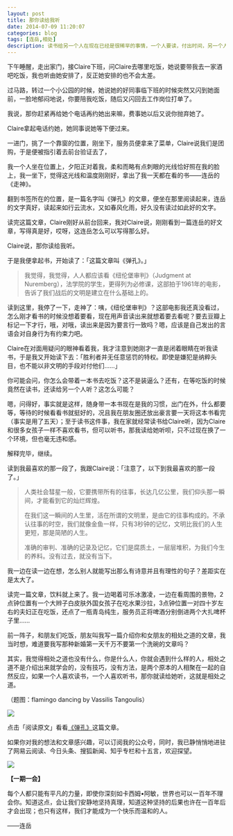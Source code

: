 ```yaml
---
layout: post
title: 那你读给我听
date: 2014-07-09 11:20:07
categories: blog
tags: [连岳,相处]
description: 读书给另一个人在现在已经是很稀罕的事情，一个人要读，付出时间，另一个人要听，要足够的耐心，能做到似乎已经算很了不起，但是在当事人看来，这再平常不过了。
---
```


下午睡醒，走出家门，接Claire下班，问Claire去哪里吃饭，她说要带我去一家酒吧吃饭，我也听由她安排了，反正她安排的也不会太差。

过马路，转过一个小公园的时候，她说她的好同事临下班的时候突然又闪到她面前，一脸地郁闷地说，你要陪我吃饭，随后又闪回去工作岗位打单了。

我说，那你赶紧再给她个电话再约她出来嘛，费事她以后又说你抛弃她了。

Claire拿起电话约她，她同事说她等下便过来。

一进门，挑了一个靠窗的位置，刚坐下，服务员便拿来了菜单，Claire说我们是团购，于是便被指引着去前台验证去了，

我一个人坐在位置上，夕阳正对着我，柔和而略有点刺眼的光线恰好照在我的脸上，我一坐下，觉得这光线和温度刚刚好，拿出了我一天都在看的书——连岳的《走神》。

翻到书签所在的位置，是一篇名字叫《弹孔》的文章，便坐在那里阅读起来，连岳的文字真好，读起来如行云流水，又如春风化雨，好久没有读过如此好的文字。

读完这篇文章，Claire刚好从前台回来，我对Claire说，刚刚看到一篇连岳的好文章，写得真是好，哎呀，这连岳怎么可以写得那么好。

Claire说，那你读给我听。

于是我便拿起书，开始读了：「这篇文章叫《弹孔》。」

>我觉得，我觉得，人人都应该看《纽伦堡审判》（Judgment at Nuremberg），法学院的学生，更得列为必修课，这部拍于1961年的电影，告诉了我们战后的文明是建立在什么基础上的。

读到这里，我停了一下，走神了：咦，《纽伦堡审判》？这部电影我还真没看过，怎么刚才看书的时候没想着要看，现在用声音读出来就想着要去看呢？要去豆瓣上标记一下才行，哦，对哦，读出来是因为要言行一致吗？嗯，应该是自己发出的言语会对自身行为有约束力吧。

Claire在对面用疑问的眼神看着我，我才注意到她刚才一直是闭着眼睛在听我读书，于是我又开始读下去：「胜利者并无任意惩罚的特权。即使是嫌犯是纳粹头目，也不能以非文明的手段对付他们……」

你可能会问，你怎么会带着一本书去吃饭？这不是装逼么？还有，在等吃饭的时候竟然在读书，还读给另一个人听？这怎么可能？

嗯，问得好，事实就是这样，随身带一本书现在是我的习惯，出门在外，什么都要等，等待的时候看看书就挺好的，况且我在朋友圈还放出豪言要一天将这本书看完（事实是用了五天）；至于读书这件事，我在家就经常读书给Claire听，因为Claire和很多女孩子一样不喜欢看书，但可以听书，那我读给她听呗，只不过现在换了一个环境，但也毫无违和感。

解释完毕，继续。

读到我最喜欢的那一段了，我跟Claire说：「注意了，以下到我最喜欢的那一段了。」

>人类社会彗星一般，它要携带所有的往事，长达几亿公里，我们仰头那一瞬间，才能看到它的灿烂辉煌。
>
>在我们这一瞬间的人生里，活在所谓的文明里，是由它的往事构成的。不承认往事的时空，我们就像金鱼一样，只有3秒钟的记忆，文明比我们的人生更短，那是简陋的人生。
>
>准确的审判、准确的记录及记忆，它们是腐质土，一层层堆积，为我们今生的养料。没有过去，就没有当下。

我一边在读一边在想，怎么别人就能写出那么有诗意并且有理性的句子？差距实在是太大了。

读完一篇文章，饮料就上来了。我一边喝着可乐冰激凌，一边在看周围的景物，2点钟位置有一个大辫子白皮肤外国女孩子在吃水果沙拉，3点钟位置一对四十岁左右的夫妇正在吃饭，还点了一瓶青岛纯生，服务员正将啤酒分别倒进两个大扎啤杯子里……

前一阵子，和朋友们吃饭，朋友叫我写一篇介绍你和女朋友的相处之道的文章，我当时想，难道要我写那种新婚第一天千万不要第一个洗碗的文章吗？

其实，我觉得相处之道也没有什么，你是什么人，你就会遇到什么样的人，相处之道不是介绍出来就学会的，没有技巧，没有方法，是两个原本的人相聚在一起的自然反应，如果一个人喜欢读书，一个人喜欢听书，那你就读给她听，这就是相处之道。

（题图：flamingo dancing by Vassilis Tangoulis）

![](http://cnfeat.qiniudn.com/mHDSX.png)

点击「阅读原文」看看[《弹孔》](http://movie.douban.com/review/6725896/)这篇文章。

如果你对我的想法和文章感兴趣，可以订阅我的公众号，同时，我已静悄悄地进驻了网易云阅读、今日头条、搜狐新闻、知乎专栏和十五言，欢迎探望。

![](http://cnfeat.qiniudn.com/1000.png)

**【一期一会】**

每个人都只能有平凡的力量，即使你深刻如卡西姆•阿敏，世界也可以一百年不理会你。知道这点，会让我们安静地坚持真理，知道这种坚持的后果也许在一百年后才会出现；也只有这样，我们才能成为一个快乐而温和的人。

——连岳






